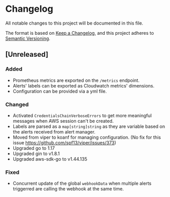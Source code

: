 # Changelog

All notable changes to this project will be documented in this file.

The format is based on [Keep a Changelog](https://keepachangelog.com/en/1.0.0/),
and this project adheres to [Semantic Versioning](https://semver.org/spec/v2.0.0.html).

## [Unreleased]

### Added

- Prometheus metrics are exported on the `/metrics` endpoint.
- Alerts' labels can be exported as Cloudwatch metrics' dimensions.
- Configuration can be provided via a yml file.

### Changed

- Activated `CredentialsChainVerboseErrors` to get more meaningful messages when AWS session can't be created.
- Labels are parsed as a `map[string]string` as they are variable based on the alerts received from alert manager.
- Moved from viper to koanf for managing configuration. (No fix for this issue <https://github.com/spf13/viper/issues/373>)
- Upgraded go to 1.17
- Upgraded gin to v1.8.1
- Upgraded aws-sdk-go to v1.44.135

### Fixed

- Concurrent update of the global `webhookData` when multiple alerts triggerred are calling the webhook at the same time.
